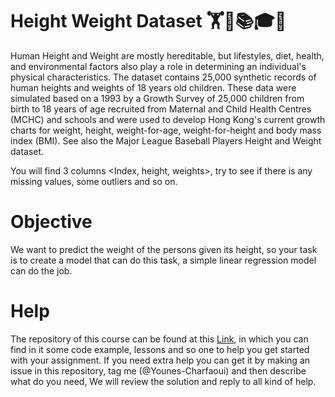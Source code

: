 # Height Weight Dataset 🏋🏫📚🎓🧘‍

Human Height and Weight are mostly hereditable, but lifestyles, diet, health, and environmental factors also play a role in determining an individual's physical characteristics. The dataset contains 25,000 synthetic records of human heights and weights of 18 years old children. These data were simulated based on a 1993 by a Growth Survey of 25,000 children from birth to 18 years of age recruited from Maternal and Child Health Centres (MCHC) and schools and were used to develop Hong Kong's current growth charts for weight, height, weight-for-age, weight-for-height and body mass index (BMI). See also the Major League Baseball Players Height and Weight dataset.

You will find 3 columns <Index, height, weights>, try to see if there is any missing values, some outliers and so on.

# Objective

We want to predict the weight of the persons given its height, so your task is to create a model that can do this task, a simple linear regression model can do the job.

# Help

The repository of this course can be found at this [Link](https://github.com/Younes-Charfaoui/Machine-Learning-Beginner-Course), in which you can find in it some code example, lessons and so one to help you get started with your assignment. If you need extra help you can get it by making an issue in this repository, tag me (@Younes-Charfaoui) and then describe what do you need, We will review the solution and reply to all kind of help.
